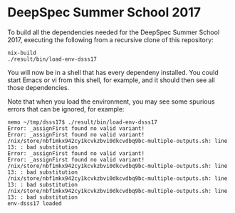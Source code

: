 # DeepSpec Summer School 2017

To build all the dependencies needed for the DeepSpec Summer School 2017,
executing the following from a recursive clone of this repository:

```
nix-build
./result/bin/load-env-dsss17
```

You will now be in a shell that has every dependeny installed. You could start
Emacs or vi from this shell, for example, and it should then see all those
dependencies.

Note that when you load the environment, you may see some spurious errors that
can be ignored, for example:

```
nemo ~/tmp/dsss17$ ./result/bin/load-env-dsss17
Error: _assignFirst found no valid variant!
Error: _assignFirst found no valid variant!
/nix/store/nbf1mkx942cy1kcvkzbvi0dkcvdbq9bc-multiple-outputs.sh: line 13: : bad substitution
Error: _assignFirst found no valid variant!
Error: _assignFirst found no valid variant!
/nix/store/nbf1mkx942cy1kcvkzbvi0dkcvdbq9bc-multiple-outputs.sh: line 13: : bad substitution
/nix/store/nbf1mkx942cy1kcvkzbvi0dkcvdbq9bc-multiple-outputs.sh: line 13: : bad substitution
/nix/store/nbf1mkx942cy1kcvkzbvi0dkcvdbq9bc-multiple-outputs.sh: line 13: : bad substitution
env-dsss17 loaded
```

